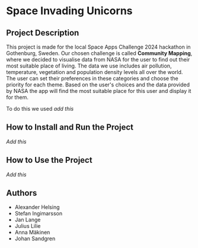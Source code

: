# Space Invading Unicorns

## Project Description
This project is made for the local Space Apps Challenge 2024 hackathon in Gothenburg, Sweden. Our chosen challenge is called **Community Mapping**, where we decided to visualise data from NASA for the user to find out their most suitable place of living. The data we use includes air pollution, temperature, vegetation and population density levels all over the world. The user can set their preferences in these categories and choose the priority for each theme. Based on the user's choices and the data provided by NASA the app will find the most suitable place for this user and display it for them.

To do this we used _add this_

## How to Install and Run the Project
_Add this_

## How to Use the Project
_Add this_

## Authors
- Alexander Helsing
- Stefan Ingimarsson
- Jan Lange
- Julius Lilie
- Anna Mäkinen
- Johan Sandgren

